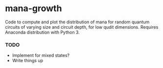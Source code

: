 # mana-growth

Code to compute and plot the distribution of mana for random quantum circuits of varying size and circuit depth, for low qudit dimensions. Requires Anaconda distribution with Python 3.

### TODO

- Implement for mixed states?
- Write things up